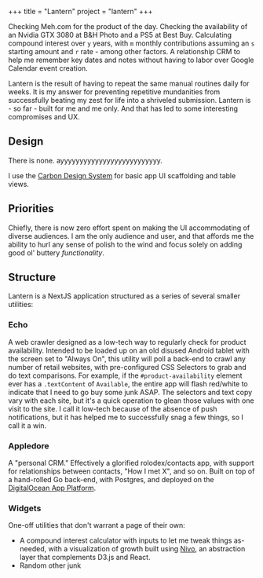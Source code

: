 +++
title = "Lantern"
project = "lantern"
+++

Checking Meh.com for the product of the day. Checking the availability of an Nvidia GTX 3080 at B&H Photo and a PS5 at Best Buy. Calculating compound interest over `y` years, with `m` monthly contributions assuming an `s` starting amount and `r` rate - among other factors. A relationship CRM to help me remember key dates and notes without having to labor over Google Calendar event creation.

Lantern is the result of having to repeat the same manual routines daily for weeks. It is my answer for preventing repetitive mundanities from successfully beating my zest for life into a shriveled submission. Lantern is - so far - built for me and me only. And that has led to some interesting compromises and UX. 

## Design

There is none. ayyyyyyyyyyyyyyyyyyyyyyyyyy.

I use the [Carbon Design System](https://www.carbondesignsystem.com/) for basic app UI scaffolding and table views.

## Priorities

Chiefly, there is now zero effort spent on making the UI accommodating of diverse audiences. I am the only audience and user, and that affords me the ability to hurl any sense of polish to the wind and focus solely on adding good ol' buttery _functionality_.

## Structure

Lantern is a NextJS application structured as a series of several smaller utilities:

### Echo
A web crawler designed as a low-tech way to regularly check for product availability. Intended to be loaded up on an old disused Android tablet with the screen set to "Always On", this utility will poll a back-end to crawl any number of retail websites, with pre-configured CSS Selectors to grab and do text comparisons. For example, if the `#product-availability` element ever has a `.textContent` of `Available`, the entire app will flash red/white to indicate that I need to go buy some junk ASAP. The selectors and text copy vary with each site, but it's a quick operation to glean those values with one visit to the site. I call it low-tech because of the absence of push notifications, but it has helped me to successfully snag a few things, so I call it a win.
 
### Appledore
A "personal CRM." Effectively a glorified rolodex/contacts app, with support for relationships between contacts, "How I met X", and so on. Built on top of a hand-rolled Go back-end, with Postgres, and deployed on the [DigitalOcean App Platform](https://m.do.co/c/4a5b40b2a2bc).

### Widgets
One-off utilities that don't warrant a page of their own:
- A compound interest calculator with inputs to let me tweak things as-needed, with a visualization of growth built using [Nivo](https://nivo.rocks/), an abstraction layer that complements D3.js and React.
- Random other junk